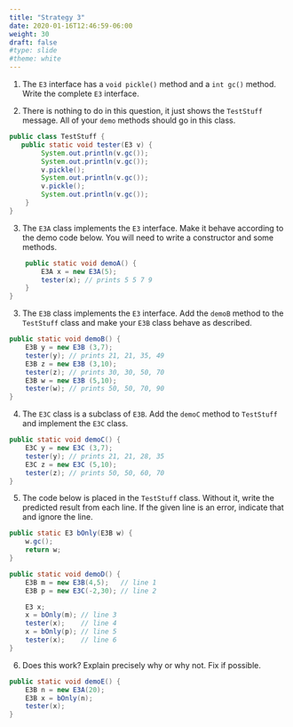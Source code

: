 ```yaml
---
title: "Strategy 3"
date: 2020-01-16T12:46:59-06:00
weight: 30
draft: false
#type: slide
#theme: white
---
```


1. The `E3` interface has a `void pickle()` method and a `int gc()`
   method. Write the complete `E3` interface.

2. There is nothing to do in this question, it just shows the
`TestStuff` message. All of your `demo` methods should go in this class.

```java
public class TestStuff {
   public static void tester(E3 v) {
        System.out.println(v.gc());
        System.out.println(v.gc());
        v.pickle();
        System.out.println(v.gc());
        v.pickle();
        System.out.println(v.gc());
    }
}
```

3. The `E3A` class implements the `E3` interface. Make it behave
   according to the demo code below. You will need to write a
   constructor and some methods.
   
```java
    public static void demoA() {
        E3A x = new E3A(5);
        tester(x); // prints 5 5 7 9
    }
}
```

3. The `E3B` class implements the `E3` interface. Add the `demoB`
   method to the `TestStuff` class and make your `E3B` class behave as
   described. 

```java
public static void demoB() {
    E3B y = new E3B (3,7);
    tester(y); // prints 21, 21, 35, 49
    E3B z = new E3B (3,10);
    tester(z); // prints 30, 30, 50, 70
    E3B w = new E3B (5,10);
    tester(w); // prints 50, 50, 70, 90
}
```

4. The `E3C` class is a subclass of `E3B`. Add the `demoC` method to
   `TestStuff` and implement the `E3C` class.

```java
public static void demoC() {
    E3C y = new E3C (3,7);
    tester(y); // prints 21, 21, 28, 35
    E3C z = new E3C (5,10);
    tester(z); // prints 50, 50, 60, 70
}
```

5. The code below is placed in the `TestStuff` class. Without it,
   write the predicted result from each line.  If the given line is an
   error, indicate that and ignore the line.

```java
public static E3 bOnly(E3B w) {
    w.gc();
    return w;
}

public static void demoD() {
    E3B m = new E3B(4,5);   // line 1
    E3B p = new E3C(-2,30); // line 2

    E3 x;
    x = bOnly(m); // line 3
    tester(x);    // line 4
    x = bOnly(p); // line 5
    tester(x);    // line 6
}
```


6. Does this work? Explain precisely why or why not. Fix if possible.

```java
public static void demoE() {
    E3B n = new E3A(20);
    E3B x = bOnly(n);
    tester(x);
}
```
